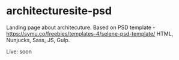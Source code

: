 # architecturesite-psd

Landing page about architecuture. 
Based on PSD template - https://symu.co/freebies/templates-4/selene-psd-template/
HTML, Nunjucks, Sass, JS, Gulp.

Live: soon